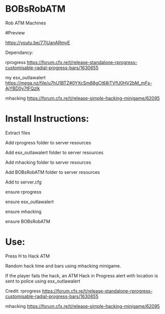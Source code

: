 # BOBsRobATM

Rob ATM Machines

#Preview

https://youtu.be/77jUanARmyE

Dependancy:

rprogress
https://forum.cfx.re/t/release-standalone-rprogress-customisable-radial-progress-bars/1630655

my esx_outlawalert
https://mega.nz/file/u7hU1BTZ#0YXcSm88gCt68iTVfU0HV2bM_mFs-AjYBD0y7tFQzlk

mhacking
https://forum.cfx.re/t/release-simple-hacking-minigame/62095


# Install Instructions:
Extract files

Add rprogress folder to server resources

Add esx_outlawalert folder to server resources

Add mhacking folder to server resources

Add BOBsRobATM folder to server resources

Add to server.cfg

ensure rprogress

ensure esx_outlawalert

ensure mhacking

ensure BOBsRobATM

# Use:

Press H to Hack ATM

Random hack time and bars using mhacking minigame.

If the player fails the hack, an ATM Hack in Progress alert with location is sent to police using esx_outlawalert

Credit:
rprogress
https://forum.cfx.re/t/release-standalone-rprogress-customisable-radial-progress-bars/1630655

mhacking
https://forum.cfx.re/t/release-simple-hacking-minigame/62095